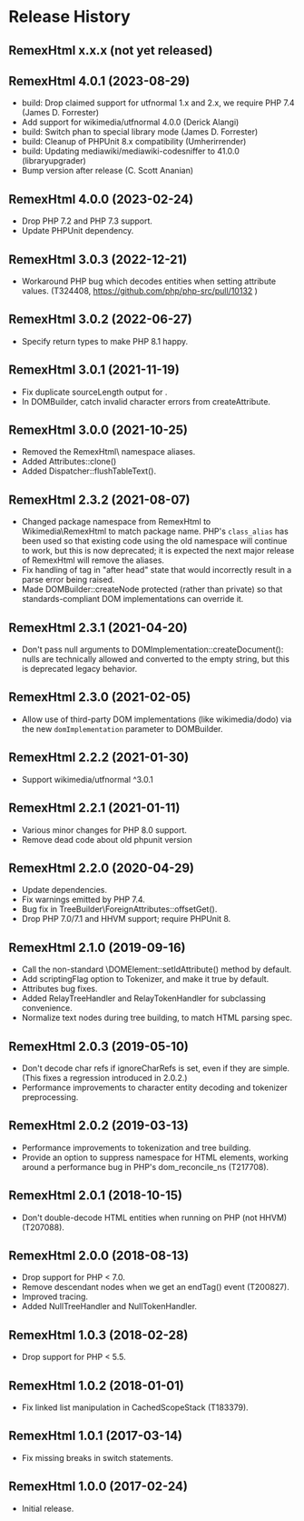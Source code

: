 # Release History

## RemexHtml x.x.x (not yet released)

## RemexHtml 4.0.1 (2023-08-29)
* build: Drop claimed support for utfnormal 1.x and 2.x, we require PHP 7.4 (James D. Forrester)
* Add support for wikimedia/utfnormal 4.0.0 (Derick Alangi)
* build: Switch phan to special library mode (James D. Forrester)
* build: Cleanup of PHPUnit 8.x compatibility (Umherirrender)
* build: Updating mediawiki/mediawiki-codesniffer to 41.0.0 (libraryupgrader)
* Bump version after release (C. Scott Ananian)

## RemexHtml 4.0.0 (2023-02-24)
* Drop PHP 7.2 and PHP 7.3 support.
* Update PHPUnit dependency.

## RemexHtml 3.0.3 (2022-12-21)
* Workaround PHP bug which decodes entities when setting attribute values.
  (T324408, https://github.com/php/php-src/pull/10132 )

## RemexHtml 3.0.2 (2022-06-27)
* Specify return types to make PHP 8.1 happy.

## RemexHtml 3.0.1 (2021-11-19)
* Fix duplicate sourceLength output for <tr></table>.
* In DOMBuilder, catch invalid character errors from createAttribute.

## RemexHtml 3.0.0 (2021-10-25)
* Removed the RemexHtml\ namespace aliases.
* Added Attributes::clone()
* Added Dispatcher::flushTableText().

## RemexHtml 2.3.2 (2021-08-07)
* Changed package namespace from RemexHtml to Wikimedia\RemexHtml to match
  package name.  PHP's `class_alias` has been used so that existing code
  using the old namespace will continue to work, but this is now deprecated;
  it is expected the next major release of RemexHtml will remove the aliases.
* Fix handling of <body> tag in "after head" state that would incorrectly
  result in a parse error being raised.
* Made DOMBuilder::createNode protected (rather than private) so that
  standards-compliant DOM implementations can override it.

## RemexHtml 2.3.1 (2021-04-20)
* Don't pass null arguments to DOMImplementation::createDocument(): nulls
  are technically allowed and converted to the empty string, but this is
  deprecated legacy behavior.

## RemexHtml 2.3.0 (2021-02-05)
* Allow use of third-party DOM implementations (like wikimedia/dodo)
  via the new `domImplementation` parameter to DOMBuilder.

## RemexHtml 2.2.2 (2021-01-30)
* Support wikimedia/utfnormal ^3.0.1

## RemexHtml 2.2.1 (2021-01-11)
* Various minor changes for PHP 8.0 support.
* Remove dead code about old phpunit version

## RemexHtml 2.2.0 (2020-04-29)
* Update dependencies.
* Fix warnings emitted by PHP 7.4.
* Bug fix in TreeBuilder\ForeignAttributes::offsetGet().
* Drop PHP 7.0/7.1 and HHVM support; require PHPUnit 8.

## RemexHtml 2.1.0 (2019-09-16)
* Call the non-standard \DOMElement::setIdAttribute() method by default.
* Add scriptingFlag option to Tokenizer, and make it true by default.
* Attributes bug fixes.
* Added RelayTreeHandler and RelayTokenHandler for subclassing convenience.
* Normalize text nodes during tree building, to match HTML parsing spec.

## RemexHtml 2.0.3 (2019-05-10)
* Don't decode char refs if ignoreCharRefs is set, even if they are simple.
  (This fixes a regression introduced in 2.0.2.)
* Performance improvements to character entity decoding and tokenizer
  preprocessing.

## RemexHtml 2.0.2 (2019-03-13)
* Performance improvements to tokenization and tree building.
* Provide an option to suppress namespace for HTML elements, working around
  a performance bug in PHP's dom_reconcile_ns (T217708).

## RemexHtml 2.0.1 (2018-10-15)
* Don't double-decode HTML entities when running on PHP (not HHVM) (T207088).

## RemexHtml 2.0.0 (2018-08-13)
* Drop support for PHP < 7.0.
* Remove descendant nodes when we get an endTag() event (T200827).
* Improved tracing.
* Added NullTreeHandler and NullTokenHandler.

## RemexHtml 1.0.3 (2018-02-28)
* Drop support for PHP < 5.5.

## RemexHtml 1.0.2 (2018-01-01)
* Fix linked list manipulation in CachedScopeStack (T183379).

## RemexHtml 1.0.1 (2017-03-14)
* Fix missing breaks in switch statements.

## RemexHtml 1.0.0 (2017-02-24)
* Initial release.
